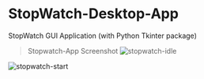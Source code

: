 # StopWatch-Desktop-App
StopWatch GUI Application (with Python Tkinter package)

> Stopwatch-App Screenshot
![stopwatch-idle](https://github.com/Nischal-Pradhan/StopWatch-Desktop-App/assets/68721650/c373c2b6-6bb9-4b8d-89b5-8210f78ca1be)

![stopwatch-start](https://github.com/Nischal-Pradhan/StopWatch-Desktop-App/assets/68721650/ffd4d7eb-dcca-49d2-89b2-1384864dc75e)
